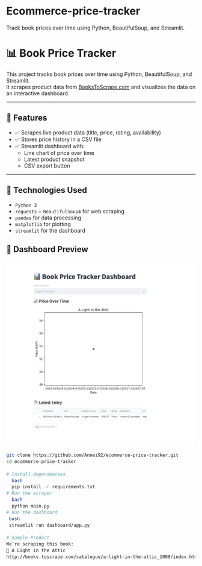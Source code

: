 # Ecommerce-price-tracker
Track book prices over time using Python, BeautifulSoup, and Streamlit.
# 📊 Book Price Tracker

This project tracks book prices over time using Python, BeautifulSoup, and Streamlit.  
It scrapes product data from [BooksToScrape.com](http://books.toscrape.com) and visualizes the data on an interactive dashboard.

---

## 🔧 Features

- ✅ Scrapes live product data (title, price, rating, availability)
- ✅ Stores price history in a CSV file
- ✅ Streamlit dashboard with:
  - Line chart of price over time
  - Latest product snapshot
  - CSV export button

---

## 📌 Technologies Used

- `Python 3`
- `requests` + `BeautifulSoup4` for web scraping
- `pandas` for data processing
- `matplotlib` for plotting
- `streamlit` for the dashboard

## 📸 Dashboard Preview

![Dashboard Screenshot](dashboard.png)


  ```bash
git clone https://github.com/Annei92/ecommerce-price-tracker.git
cd ecommerce-price-tracker

# Install dependencies
    bash
    pip install -r requirements.txt
# Run the scraper
    bash
    python main.py
# Run the dashboard
   bash
   streamlit run dashboard/app.py

# Sample Product
We’re scraping this book:
📘 A Light in the Attic
http://books.toscrape.com/catalogue/a-light-in-the-attic_1000/index.html

